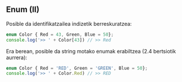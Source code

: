 ## Enum (II)

Posible da identifikatzailea indizetik berreskuratzea:
```typescript
enum Color { Red = 43, Green, Blue = 50};
console.log('>> ' + Color[43]) // >> Red
```

Era berean, posible da string motako enumak erabiltzea (2.4 bertsiotik aurrera):
```typescript
enum Color { Red = 'RED', Green = 'GREEN', Blue = 50};
console.log('>> ' + Color.Red) // >> RED
```